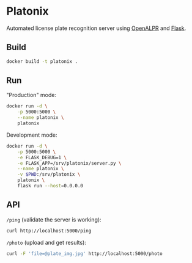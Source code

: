 # Platonix

Automated license plate recognition server using [OpenALPR](http://www.openalpr.com/) and [Flask](http://flask.pocoo.org/).

## Build

```bash
docker build -t platonix .
```

## Run

"Production" mode:

```bash
docker run -d \
    -p 5000:5000 \
    --name platonix \
    platonix
```

Development mode:

```bash
docker run -d \
    -p 5000:5000 \
    -e FLASK_DEBUG=1 \
    -e FLASK_APP=/srv/platonix/server.py \
    --name platonix \
    -v $PWD:/srv/platonix \
    platonix \
    flask run --host=0.0.0.0
```

## API

`/ping` (validate the server is working):

```bash
curl http://localhost:5000/ping
```

`/photo` (upload and get results):

```bash
curl -F 'file=@plate_img.jpg' http://localhost:5000/photo
```
